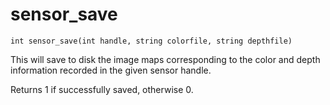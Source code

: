 # sensor_save

`int sensor_save(int handle, string colorfile, string depthfile)`

This will save to disk the image maps corresponding to the color and depth
information recorded in the given sensor handle.

Returns 1 if successfully saved, otherwise 0.
